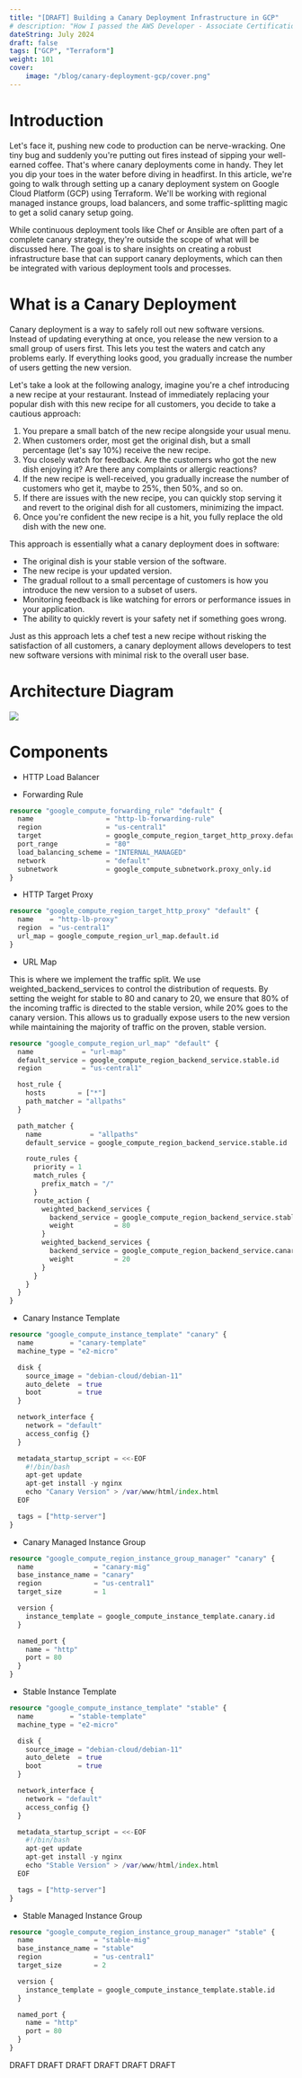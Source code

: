 ```yaml
---
title: "[DRAFT] Building a Canary Deployment Infrastructure in GCP"
# description: "How I passed the AWS Developer - Associate Certification Exam (DVA-C02)"
dateString: July 2024
draft: false
tags: ["GCP", "Terraform"]
weight: 101
cover:
    image: "/blog/canary-deployment-gcp/cover.png"
---
```


# Introduction
Let's face it, pushing new code to production can be nerve-wracking. One tiny bug and suddenly you're putting out fires instead of sipping your well-earned coffee. That's where canary deployments come in handy. They let you dip your toes in the water before diving in headfirst.
In this article, we're going to walk through setting up a canary deployment system on Google Cloud Platform (GCP) using Terraform. We'll be working with regional managed instance groups, load balancers, and some traffic-splitting magic to get a solid canary setup going.

While continuous deployment tools like Chef or Ansible are often part of a complete canary strategy, they're outside the scope of what will be discussed here. The goal is to share insights on creating a robust infrastructure base that can support canary deployments, which can then be integrated with various deployment tools and processes.

# What is a Canary Deployment
Canary deployment is a way to safely roll out new software versions. Instead of updating everything at once, you release the new version to a small group of users first. This lets you test the waters and catch any problems early. If everything looks good, you gradually increase the number of users getting the new version.

Let's take a look at the following analogy, imagine you're a chef introducing a new recipe at your restaurant. Instead of immediately replacing your popular dish with this new recipe for all customers, you decide to take a cautious approach:
1. You prepare a small batch of the new recipe alongside your usual menu.
2. When customers order, most get the original dish, but a small percentage (let's say 10%) receive the new recipe.
3. You closely watch for feedback. Are the customers who got the new dish enjoying it? Are there any complaints or allergic reactions?
4. If the new recipe is well-received, you gradually increase the number of customers who get it, maybe to 25%, then 50%, and so on.
5. If there are issues with the new recipe, you can quickly stop serving it and revert to the original dish for all customers, minimizing the impact.
6. Once you're confident the new recipe is a hit, you fully replace the old dish with the new one.

This approach is essentially what a canary deployment does in software:
- The original dish is your stable version of the software.
- The new recipe is your updated version.
- The gradual rollout to a small percentage of customers is how you introduce the new version to a subset of users.
- Monitoring feedback is like watching for errors or performance issues in your application.
- The ability to quickly revert is your safety net if something goes wrong.

Just as this approach lets a chef test a new recipe without risking the satisfaction of all customers, a canary deployment allows developers to test new software versions with minimal risk to the overall user base.

# Architecture Diagram
![](/blog/canary-deployment-gcp/img1.png)

# Components
- HTTP Load Balancer


- Forwarding Rule
```terraform
resource "google_compute_forwarding_rule" "default" {
  name                  = "http-lb-forwarding-rule"
  region                = "us-central1"
  target                = google_compute_region_target_http_proxy.default.id
  port_range            = "80"
  load_balancing_scheme = "INTERNAL_MANAGED"
  network               = "default"
  subnetwork            = google_compute_subnetwork.proxy_only.id
}
```

- HTTP Target Proxy
```terraform
resource "google_compute_region_target_http_proxy" "default" {
  name    = "http-lb-proxy"
  region  = "us-central1"
  url_map = google_compute_region_url_map.default.id
}
```
- URL Map

This is where we implement the traffic split. We use weighted_backend_services to control the distribution of requests. By setting the weight for stable to 80 and canary to 20, we ensure that 80% of the incoming traffic is directed to the stable version, while 20% goes to the canary version. This allows us to gradually expose users to the new version while maintaining the majority of traffic on the proven, stable version.

```terraform
resource "google_compute_region_url_map" "default" {
  name            = "url-map"
  default_service = google_compute_region_backend_service.stable.id
  region          = "us-central1"

  host_rule {
    hosts        = ["*"]
    path_matcher = "allpaths"
  }

  path_matcher {
    name            = "allpaths"
    default_service = google_compute_region_backend_service.stable.id

    route_rules {
      priority = 1
      match_rules {
        prefix_match = "/"
      }
      route_action {
        weighted_backend_services {
          backend_service = google_compute_region_backend_service.stable.id
          weight          = 80
        }
        weighted_backend_services {
          backend_service = google_compute_region_backend_service.canary.id
          weight          = 20
        }
      }
    }
  }
}
```

- Canary Instance Template
```terraform
resource "google_compute_instance_template" "canary" {
  name         = "canary-template"
  machine_type = "e2-micro"

  disk {
    source_image = "debian-cloud/debian-11"
    auto_delete  = true
    boot         = true
  }

  network_interface {
    network = "default"
    access_config {}
  }

  metadata_startup_script = <<-EOF
    #!/bin/bash
    apt-get update
    apt-get install -y nginx
    echo "Canary Version" > /var/www/html/index.html
  EOF

  tags = ["http-server"]
}
```

- Canary Managed Instance Group
```terraform
resource "google_compute_region_instance_group_manager" "canary" {
  name               = "canary-mig"
  base_instance_name = "canary"
  region             = "us-central1"
  target_size        = 1

  version {
    instance_template = google_compute_instance_template.canary.id
  }

  named_port {
    name = "http"
    port = 80
  }
}
```

- Stable Instance Template
```terraform
resource "google_compute_instance_template" "stable" {
  name         = "stable-template"
  machine_type = "e2-micro"

  disk {
    source_image = "debian-cloud/debian-11"
    auto_delete  = true
    boot         = true
  }

  network_interface {
    network = "default"
    access_config {}
  }

  metadata_startup_script = <<-EOF
    #!/bin/bash
    apt-get update
    apt-get install -y nginx
    echo "Stable Version" > /var/www/html/index.html
  EOF

  tags = ["http-server"]
}
```

- Stable Managed Instance Group
```terraform
resource "google_compute_region_instance_group_manager" "stable" {
  name               = "stable-mig"
  base_instance_name = "stable"
  region             = "us-central1"
  target_size        = 2

  version {
    instance_template = google_compute_instance_template.stable.id
  }

  named_port {
    name = "http"
    port = 80
  }
}
```



DRAFT
DRAFT
DRAFT
DRAFT
DRAFT
DRAFT